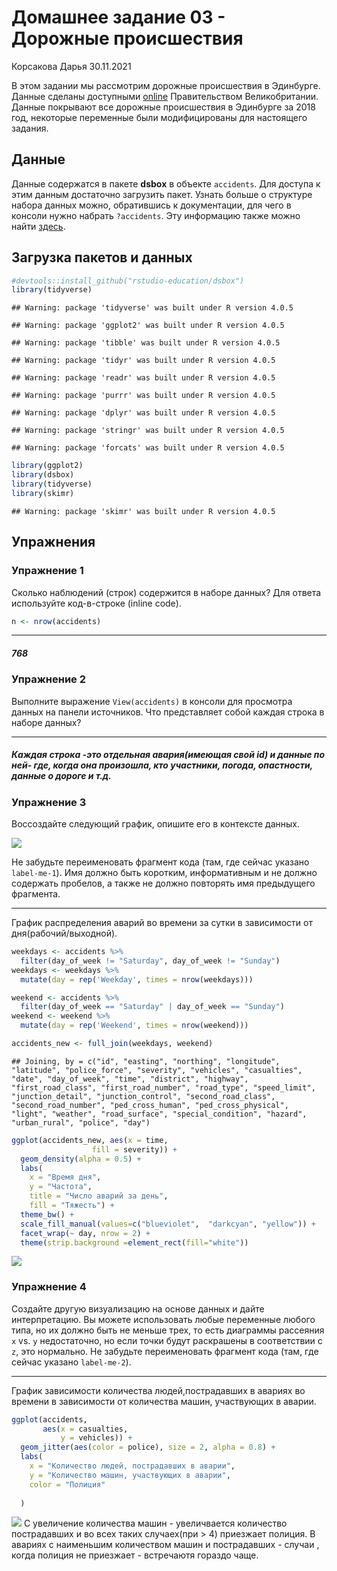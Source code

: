 Домашнее задание 03 - Дорожные происшествия
================
Корсакова Дарья
30.11.2021

В этом задании мы рассмотрим дорожные происшествия в Эдинбурге. Данные
сделаны доступными
[online](https://data.gov.uk/dataset/cb7ae6f0-4be6-4935-9277-47e5ce24a11f/road-safety-data/datafile/36f1658e-b709-47e7-9f56-cca7aefeb8fe/preview)
Правительством Великобритании. Данные покрывают все дорожные
происшествия в Эдинбурге за 2018 год, некоторые переменные были
модифицированы для настоящего задания.

## Данные

Данные содержатся в пакете **dsbox** в объекте `accidents`. Для доступа
к этим данным достаточно загрузить пакет. Узнать больше о структуре
набора данных можно, обратившись к документации, для чего в консоли
нужно набрать `?accidents`. Эту информацию также можно найти
[здесь](https://rstudio-education.github.io/dsbox/reference/accidents.html).

## Загрузка пакетов и данных

``` r
#devtools::install_github("rstudio-education/dsbox") 
library(tidyverse)
```

    ## Warning: package 'tidyverse' was built under R version 4.0.5

    ## Warning: package 'ggplot2' was built under R version 4.0.5

    ## Warning: package 'tibble' was built under R version 4.0.5

    ## Warning: package 'tidyr' was built under R version 4.0.5

    ## Warning: package 'readr' was built under R version 4.0.5

    ## Warning: package 'purrr' was built under R version 4.0.5

    ## Warning: package 'dplyr' was built under R version 4.0.5

    ## Warning: package 'stringr' was built under R version 4.0.5

    ## Warning: package 'forcats' was built under R version 4.0.5

``` r
library(ggplot2)
library(dsbox)
library(tidyverse)
library(skimr)
```

    ## Warning: package 'skimr' was built under R version 4.0.5

## Упражнения

### Упражнение 1

Сколько наблюдений (строк) содержится в наборе данных? Для ответа
используйте код-в-строке (inline code).

``` r
n <- nrow(accidents)
```

------------------------------------------------------------------------

##### 768

### Упражнение 2

Выполните выражение `View(accidents)` в консоли для просмотра данных на
панели источников. Что представляет собой каждая строка в наборе данных?

------------------------------------------------------------------------

##### Каждая строка -это отдельная авария(имеющая свой id) и данные по ней- где, когда она произошла, кто участники, погода, опастности, данные о дороге и т.д.

### Упражнение 3

Воссоздайте следующий график, опишите его в контексте данных.

![](accidents-task.png)

Не забудьте переименовать фрагмент кода (там, где сейчас указано
`label-me-1`). Имя должно быть коротким, информативным и не должно
содержать пробелов, а также не должно повторять имя предыдущего
фрагмента.

------------------------------------------------------------------------

График распределения аварий во времени за сутки в зависимости от
дня(рабочий/выходной).

``` r
weekdays <- accidents %>%
  filter(day_of_week != "Saturday", day_of_week != "Sunday")
weekdays <- weekdays %>%
  mutate(day = rep('Weekday', times = nrow(weekdays)))

weekend <- accidents %>%
  filter(day_of_week == "Saturday" | day_of_week == "Sunday")
weekend <- weekend %>%
  mutate(day = rep('Weekend', times = nrow(weekend)))

accidents_new <- full_join(weekdays, weekend)
```

    ## Joining, by = c("id", "easting", "northing", "longitude", "latitude", "police_force", "severity", "vehicles", "casualties", "date", "day_of_week", "time", "district", "highway", "first_road_class", "first_road_number", "road_type", "speed_limit", "junction_detail", "junction_control", "second_road_class", "second_road_number", "ped_cross_human", "ped_cross_physical", "light", "weather", "road_surface", "special_condition", "hazard", "urban_rural", "police", "day")

``` r
ggplot(accidents_new, aes(x = time, 
                  fill = severity)) +
  geom_density(alpha = 0.5) +
  labs(
    x = "Время дня",
    y = "Частота",
    title = "Число аварий за день",
    fill = "Тяжесть") +
  theme_bw() +
  scale_fill_manual(values=c("blueviolet",  "darkcyan", "yellow")) +
  facet_wrap(~ day, nrow = 2) +
  theme(strip.background =element_rect(fill="white"))
```

![](hw-03_files/figure-gfm/dens_of_accidents-1.png)<!-- -->

### Упражнение 4

Создайте другую визуализацию на основе данных и дайте интерпретацию. Вы
можете использовать любые переменные любого типа, но их должно быть не
меньше трех, то есть диаграммы рассеяния `x` vs. `y` недостаточно, но
если точки будут раскрашены в соответствии с `z`, это нормально. Не
забудьте переименовать фрагмент кода (там, где сейчас указано
`label-me-2`).

------------------------------------------------------------------------

График зависимости количества людей,пострадавших в авариях во времени в
зависимости от количества машин, участвующих в аварии.

``` r
ggplot(accidents,
       aes(x = casualties, 
           y = vehicles)) +
  geom_jitter(aes(color = police), size = 2, alpha = 0.8) +
  labs(
    x = "Количество людей, пострадавших в аварии",
    y = "Количество машин, участвующих в аварии",
    color = "Полиция"
    
  )
```

![](hw-03_files/figure-gfm/casual-vehicles-1.png)<!-- --> С увеличение
количества машин - увеличвается количество пострадавших и во всех таких
случаех(при &gt; 4) приезжает полиция. В авариях с наименьшим
количеством машин и пострадавших - случаи , когда полиция не приезжает -
встречаютя гораздо чаще.
